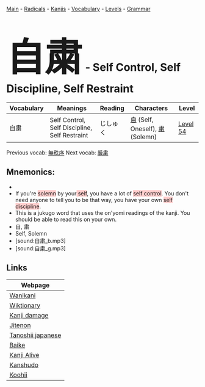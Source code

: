 <style> bigfont {font-size: 100px}</style>
[Main](../README.md) -
[Radicals](../radicals.md) -
[Kanjis](../kanjis.md) -
[Vocabulary](../vocabulary.md) -
[Levels](../levels.md) -
[Grammar](../grammar.md)
# <bigfont> 自粛</bigfont> - Self Control, Self Discipline, Self Restraint 

| Vocabulary | Meanings | Reading | Characters | Level |
| --- | --- | --- | --- | --- |
| 自粛 | Self Control, Self Discipline, Self Restraint | じしゅく |  [自](../kanjis/自.md) (Self, Oneself), [粛](../kanjis/粛.md) (Solemn) | [Level 54](../levels/wk_level54.md) |

Previous vocab: [無秩序](無秩序.md) Next vocab: [厳粛](厳粛.md) 

## Mnemonics:

* 
* If you're <span style="background-color:#ffcccb"> solemn</span> by your<span style="background-color:#ffcccb"> self</span>, you have a lot of <span style="background-color:#ffcccb"> self control</span>. You don't need anyone to tell you to be that way, you have your own <span style="background-color:#ffcccb"> self discipline</span>.
* This is a jukugo word that uses the on'yomi readings of the kanji. You should be able to read this on your own.
* 自, 粛
* Self, Solemn
* [sound:自粛_b.mp3]
* [sound:自粛_g.mp3]


## Links 

| Webpage |
| --- |
| [Wanikani          ](https://www.wanikani.com/kanji/自粛) |
| [Wiktionary        ](https://en.wiktionary.org/wiki/自粛) |
| [Kanji damage      ](http://www.kanjidamage.com/kanji/search?utf8=✓&q=自粛) |
| [Jitenon           ](https://jitenon.com/kanji/自粛) |
| [Tanoshii japanese ](https://www.tanoshiijapanese.com/dictionary/kanji.cfm?k=自粛) |
| [Baike             ](https://baike.baidu.com/item/自粛) |
| [Kanji Alive       ](https://app.kanjialive.com/自粛) |
| [Kanshudo          ](https://www.kanshudo.com/searchmn?q=自粛) |
| [Koohii            ](https://kanji.koohii.com/study/kanji/自粛) |
